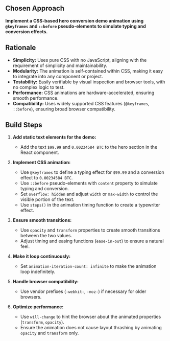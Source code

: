 ## Chosen Approach

**Implement a CSS-based hero conversion demo animation using `@keyframes` and `::before` pseudo-elements to simulate typing and conversion effects.**

## Rationale

- **Simplicity:** Uses pure CSS with no JavaScript, aligning with the requirement of simplicity and maintainability.
- **Modularity:** The animation is self-contained within CSS, making it easy to integrate into any component or project.
- **Testability:** Easily verifiable by visual inspection and browser tools, with no complex logic to test.
- **Performance:** CSS animations are hardware-accelerated, ensuring smooth performance.
- **Compatibility:** Uses widely supported CSS features (`@keyframes`, `::before`), ensuring broad browser compatibility.

## Build Steps

1. **Add static text elements for the demo:**
   - Add the text `$99.99` and `0.00234584 BTC` to the hero section in the React component.

2. **Implement CSS animation:**
   - Use `@keyframes` to define a typing effect for `$99.99` and a conversion effect to `0.00234584 BTC`.
   - Use `::before` pseudo-elements with `content` property to simulate typing and conversion.
   - Set `overflow: hidden` and adjust `width` or `max-width` to control the visible portion of the text.
   - Use `steps()` in the animation timing function to create a typewriter effect.

3. **Ensure smooth transitions:**
   - Use `opacity` and `transform` properties to create smooth transitions between the two values.
   - Adjust timing and easing functions (`ease-in-out`) to ensure a natural feel.

4. **Make it loop continuously:**
   - Set `animation-iteration-count: infinite` to make the animation loop indefinitely.

5. **Handle browser compatibility:**
   - Use vendor prefixes (`-webkit-`, `-moz-`) if necessary for older browsers.

6. **Optimize performance:**
   - Use `will-change` to hint the browser about the animated properties (`transform`, `opacity`).
   - Ensure the animation does not cause layout thrashing by animating `opacity` and `transform` only.